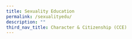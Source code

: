 ```yaml
---
title: Sexuality Education
permalink: /sexualityedu/
description: ""
third_nav_title: Character & Citizenship (CCE)
---
```

